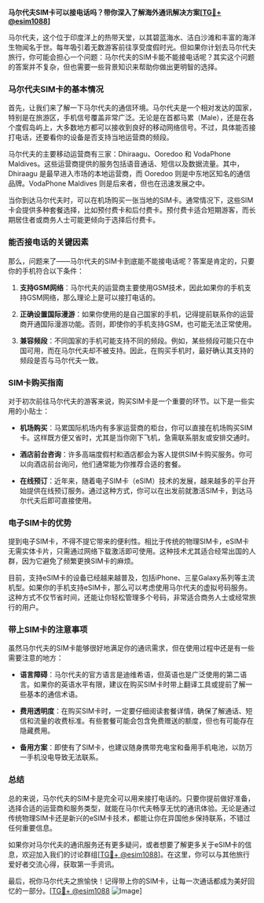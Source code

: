 **马尔代夫SIM卡可以接电话吗？带你深入了解海外通讯解决方案[[TG💪+ @esim1088](https://t.me/s/esim1088)]**

马尔代夫，这个位于印度洋上的热带天堂，以其碧蓝海水、洁白沙滩和丰富的海洋生物闻名于世。每年吸引着无数游客前往享受度假时光。但如果你计划去马尔代夫旅行，你可能会担心一个问题：马尔代夫的SIM卡能不能接电话呢？其实这个问题的答案并不复杂，但也需要一些背景知识来帮助你做出更明智的选择。

### 马尔代夫SIM卡的基本情况

首先，让我们来了解一下马尔代夫的通信环境。马尔代夫是一个相对发达的国家，特别是在旅游区，手机信号覆盖非常广泛。无论是在首都马累（Male），还是在各个度假岛屿上，大多数地方都可以接收到良好的移动网络信号。不过，具体能否接打电话，还要看你的设备是否支持当地运营商的频段。

马尔代夫的主要移动运营商有三家：Dhiraagu、Ooredoo 和 VodaPhone Maldives。这些运营商提供的服务包括语音通话、短信以及数据流量。其中，Dhiraagu 是最早进入市场的本地运营商，而 Ooredoo 则是中东地区知名的通信品牌。VodaPhone Maldives 则是后来者，但也在迅速发展之中。

当你到达马尔代夫时，可以在机场购买一张当地的SIM卡。通常情况下，这些SIM卡会提供多种套餐选择，比如预付费卡和后付费卡。预付费卡适合短期游客，而长期居住者或商务人士可能更倾向于选择后付费卡。

### 能否接电话的关键因素

那么，问题来了——马尔代夫的SIM卡到底能不能接电话呢？答案是肯定的，只要你的手机符合以下条件：

1. **支持GSM网络**：马尔代夫的运营商主要使用GSM技术，因此如果你的手机支持GSM网络，那么理论上是可以接打电话的。
   
2. **正确设置国际漫游**：如果你使用的是自己国家的手机，记得提前联系你的运营商开通国际漫游功能。否则，即使你的手机支持GSM，也可能无法正常使用。

3. **兼容频段**：不同国家的手机可能支持不同的频段。例如，某些频段可能只在中国可用，而在马尔代夫却不被支持。因此，在购买手机时，最好确认其支持的频段是否与马尔代夫一致。

### SIM卡购买指南

对于初次前往马尔代夫的游客来说，购买SIM卡是一个重要的环节。以下是一些实用的小贴士：

- **机场购买**：马累国际机场内有多家运营商的柜台，你可以直接在机场购买SIM卡。这样既方便又省时，尤其是当你刚下飞机，急需联系朋友或安排交通时。
  
- **酒店前台咨询**：许多高端度假村和酒店都会为客人提供SIM卡购买服务。你可以向酒店前台询问，他们通常能为你推荐合适的套餐。

- **在线预订**：近年来，随着电子SIM卡（eSIM）技术的发展，越来越多的平台开始提供在线预订服务。通过这种方式，你可以在出发前就激活SIM卡，到达马尔代夫后即可直接使用。

### 电子SIM卡的优势

提到电子SIM卡，不得不提它带来的便利性。相比于传统的物理SIM卡，eSIM卡无需实体卡片，只需通过网络下载激活即可使用。这种技术尤其适合经常出国的人群，因为它避免了频繁更换SIM卡的麻烦。

目前，支持eSIM卡的设备已经越来越普及，包括iPhone、三星Galaxy系列等主流机型。如果你的手机支持eSIM卡，那么可以考虑使用马尔代夫的虚拟号码服务。这种方式不仅节省时间，还能让你轻松管理多个号码，非常适合商务人士或经常旅行的用户。

### 带上SIM卡的注意事项

虽然马尔代夫的SIM卡能够很好地满足你的通讯需求，但在使用过程中还是有一些需要注意的地方：

- **语言障碍**：马尔代夫的官方语言是迪维希语，但英语也是广泛使用的第二语言。如果你的英语水平有限，建议在购买SIM卡时带上翻译工具或提前了解一些基本的通信术语。

- **费用透明度**：在购买SIM卡时，一定要仔细阅读套餐详情，确保了解通话、短信和流量的收费标准。有些套餐可能会包含免费赠送的额度，但也有可能存在隐藏费用。

- **备用方案**：即使有了SIM卡，也建议随身携带充电宝和备用手机电池，以防万一手机没电导致无法联系。

### 总结

总的来说，马尔代夫的SIM卡是完全可以用来接打电话的。只要你提前做好准备，选择合适的运营商和服务类型，就能在马尔代夫畅享无忧的通讯体验。无论是通过传统物理SIM卡还是新兴的eSIM卡技术，都能让你在异国他乡保持联系，不错过任何重要信息。

如果你对马尔代夫的通讯服务还有更多疑问，或者想要了解更多关于eSIM卡的信息，欢迎加入我们的讨论群组[[TG💪+ @esim1088](https://t.me/s/esim1088)]。在这里，你可以与其他旅行爱好者交流心得，获取第一手资讯。

最后，祝你马尔代夫之旅愉快！记得带上你的SIM卡，让每一次通话都成为美好回忆的一部分。[[TG💪+ @esim1088](https://t.me/s/esim1088) ![Image](https://i.postimg.cc/4NQfJmqS/Snipaste-2025-05-13-00-14-12.png)]